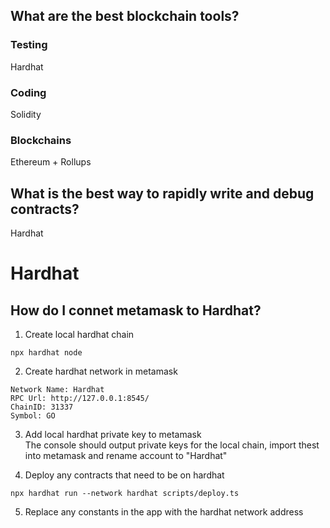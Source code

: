 ## **What are the best blockchain tools?**

### Testing

Hardhat

### Coding

Solidity

### Blockchains

Ethereum + Rollups

## **What is the best way to rapidly write and debug contracts?**

Hardhat

# Hardhat

## How do I connet metamask to Hardhat?

1. Create local hardhat chain

```
npx hardhat node
```

2. Create hardhat network in metamask

```
Network Name: Hardhat
RPC Url: http://127.0.0.1:8545/
ChainID: 31337
Symbol: GO
```

3. Add local hardhat private key to metamask
   <br>The console should output private keys for the local chain, import thest into metamask and rename account to "Hardhat"

4. Deploy any contracts that need to be on hardhat

```
npx hardhat run --network hardhat scripts/deploy.ts
```

5. Replace any constants in the app with the hardhat network address
